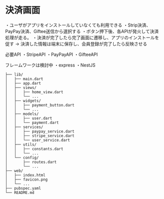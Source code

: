 # 決済画面

・ユーザがアプリをインストールしていなくても利用できる
・Strip決済、PayPay決済、Giftee送信から選択する
・ボタン押下後、各APIが発火して決済処理が走る。
・決済が完了したら完了画面に遷移し、アプリのインストールを促す
→ 決済した情報は端末に保存し、会員登録が完了したら反映させる

必要API
・StripeAPI
・PayPayAPI
・GifteeAPI

フレームワークは検討中
・express
・NestJS

```
├── lib/
│   ├── main.dart
│   ├── app.dart
│   ├── views/
│   │   ├── home_view.dart
│   │   └── ...
│   ├── widgets/
│   │   ├── payment_button.dart
│   │   └── ...
│   ├── models/
│   │   ├── user.dart
│   │   └── payment.dart
│   ├── services/
│   │   ├── paypay_service.dart
│   │   ├── stripe_service.dart
│   │   └── user_service.dart
│   ├── utils/
│   │   ├── constants.dart
│   │   └── ...
│   └── config/
│       ├── routes.dart
│       └── ...
├── web/
│   ├── index.html
│   ├── favicon.png
│   └── ...
├── pubspec.yaml
└── README.md

```
